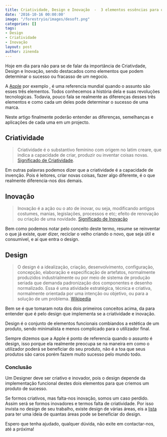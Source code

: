 ```yaml
---
title: Criatividade, Design e Inovação  -  3 elementos essências para o sucesso!
date: '2016-10-16 00:00:00'
image: "/forestryio/images/desoft.png"
categories: []
tags:
- Design
- Criatividade
- Inovação
layout: post
author: zinenda
---
```

Hoje em dia para não para se de falar da importância de Criativdade, Design e Inovação, sendo destacados como elementos que podem determinar o sucesso ou fracasso de um negocio.

A [Apple](http://apple.com) por exemplo , é uma referencia mundial quando o assunto são esses três elementos. Todos conhecemos a história dela e suas revoluções tecnologicas.
Todavia, pouco fala se realmente as diferenças desses três elementos e como cada um deles pode determinar o sucesso de uma marca.

Neste artigo finalmente poderão entender as diferenças, semelhanças e aplicações de cada uma em um projecto.

## Criatividade
> Criatividade é o substantivo feminino com origem no latim creare, que indica a capacidade de criar, produzir ou inventar coisas novas. [Significado de Criatividade](https://www.significados.com.br/criatividade/).

Em outras palavras podemos dizer que a criatividade é a capacidade de invenção. Pois é leitores, criar novas coisas, fazer algo diferente, é o que realmente diferencia-nos dos demais.

## Inovação
> Inovação é a ação ou o ato de inovar, ou seja, modificando antigos costumes, manias, legislações, processos e etc; efeito de renovação ou criação de uma novidade. [Significado de Inovação](https://www.significados.com.br/inovacao/)

Bem como podemos notar pelo conceito deste termo, resume se reinventar o que já existe, quer dizer, reciclar o velho criando o novo, que seja útil e consumivel, e aí que entra o design.

## Design 
> O design é a idealização, criação, desenvolvimento, configuração, concepção, elaboração e especificação de artefatos, normalmente produzidos industrialmente ou por meio de sistema de produção seriada que demanda padronização dos componentes e desenho normalizado. Essa é uma atividade estratégica, técnica e criativa, normalmente orientada por uma intenção ou objetivo, ou para a solução de um problema. [Wikipedia](https://pt.wikipedia.org/wiki/Design)

Bem se é que tomaram nota dos dois primeiros conceitos acima, da para entender que é pelo design que implementa se a criatividade e inovação.

Design é o conjunto de elementos funcionais combiandos a estética de um produto, sendo minimalista e menos complicado para o utilizador final.

Sempre dizemos que a Apple é ponto de referencia quando o assunto é design, isso porque ela realmente preocupa se na maneira em como o utilizador poderá se beneficiar do seu produto, não é a toa que seus produtos são caros porém fazem muito sucesso pelo mundo todo.

### Conclusão
Um Designer deve ser criativo e inovador, pois o design depende da implementação funcional destes dois elementos para que criemos um produto de sucesso.

Se formos criativos, mas falta-nos inovação, somos um caso perdido. Assim será se formos inovadores e termos falta de criatividade. Por isso invista no design de seu trabalho, existe design de várias áreas, eis a [lista](https://pt.wikipedia.org/wiki/Design) para ter uma ideia de quantas áreas pode se beneficiar do design.

Espero que tenha ajudado, qualquer dúvida, não exite em contactar-nos, até a próxima!